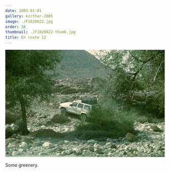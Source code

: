 ```yaml
---
date: 2003-01-01
gallery: kirthar-2005
image: ./F1020022.jpg
order: 38
thumbnail: ./F1020022-thumb.jpg
title: En route 12
---
```


![En route 12](./F1020022.jpg)

Some greenery.